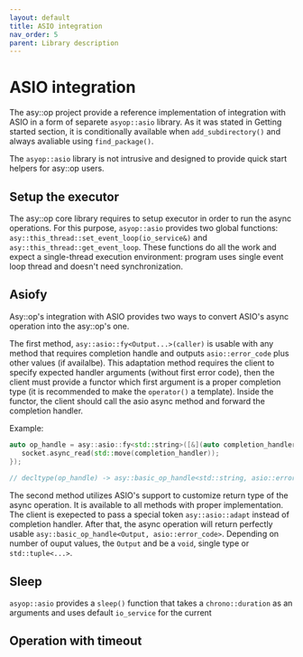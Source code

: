 ```yaml
---
layout: default
title: ASIO integration
nav_order: 5
parent: Library description
---
```

# ASIO integration
The asy::op project provide a reference implementation of integration with ASIO in a form of separete `asyop::asio` library. As it was stated in Getting started section, it is conditionally available when `add_subdirectory()` and always avaliable using `find_package()`.

The `asyop::asio` library is not intrusive and designed to provide quick start helpers for asy::op users.

## Setup the executor
The asy::op core library requires to setup executor in order to run the async operations. For this purpose, `asyop::asio` provides two global functions: `asy::this_thread::set_event_loop(io_service&)` and `asy::this_thread::get_event_loop`. These functions do all the work and expect a single-thread execution environment: program uses single event loop thread and doesn't need synchronization.

## Asiofy
Asy::op's integration with ASIO provides two ways to convert ASIO's async operation into the asy::op's one.

The first method, `asy::asio::fy<Output...>(caller)` is usable with any method that requires completion handle and outputs `asio::error_code` plus other values (if availalbe). This adaptation method requires the client to specify expected handler arguments (without first error code),  then the client must provide a functor which first argument is a proper completion type (it is recommended to make the `operator()` a template). Inside the functor, the client should call the asio async method and  forward the completion handler.  

Example:  
```cpp
auto op_handle = asy::asio::fy<std::string>([&](auto completion_handler){  
   socket.async_read(std::move(completion_handler));  
});  
 
// decltype(op_handle) -> asy::basic_op_handle<std::string, asio::error_code>;  
```

The second method utilizes ASIO's support to customize return type of the async operation. It is available to all methods with proper implementation. The client is exepected to pass a special token `asy::asio::adapt` instead of completion handler. After that, the async operation will return perfectly usable `asy::basic_op_handle<Output, asio::error_code>`. Depending on number of ouput values, the `Output` and be a `void`, single type or `std::tuple<...>`.

## Sleep
`asyop::asio` provides a `sleep()` function that takes a `chrono::duration` as an arguments and uses default `io_service` for the current

## Operation with timeout
<!--stackedit_data:
eyJoaXN0b3J5IjpbMzkxMzczMjgwLC0yMDk1NDAxMzEzXX0=
-->